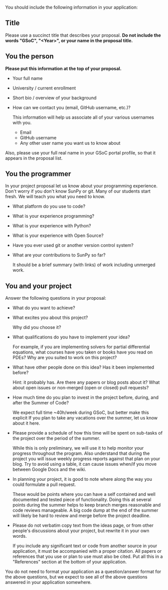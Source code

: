 You should include the following information in your application:

## Title

Please use a succinct title that describes your proposal.
**Do not include the words "GSoC", "\<Year\>", or your name in the proposal title.**

## You the person

**Please put this information at the top of your proposal.**

* Your full name

* University / current enrollment

* Short bio / overview of your background

* How can we contact you (email, GitHub username, etc.)?

    This information will help us associate all of your various usernames with you.
    - Email
    - GitHub username
    - Any other user name you want us to know about

Also, please use your full real name in your GSoC portal profile, so that it appears in the proposal list.

## You the programmer

In your project proposal let us know about your programming experience.  Don't worry if you don't know SunPy or git.
Many of our students start fresh.
We will teach you what you need to know.

* What platform do you use to code?

* What is your experience programming?

* What is your experience with Python?

* What is your experience with Open Source?

* Have you ever used git or another version control system?

* What are your contributions to SunPy so far?

    It should be a brief summary (with links) of work including unmerged work.

## You and your project

Answer the following questions in your proposal:

* What do you want to achieve?

* What excites you about this project?

    Why did you choose it?

* What qualifications do you have to implement your idea?

    For example, if you are implementing solvers for partial differential equations, what courses have you taken or books have you read on PDEs?
    Why are you suited to work on this project?

* What have other people done on this idea? Has it been implemented before?

    Hint: it probably has.
    Are there any papers or blog posts about it?
    What about open issues or non-merged (open or closed) pull requests?

* How much time do you plan to invest in the project before, during, and after the Summer of Code?

    We expect full time \~40h/week during GSoC, but better make this explicit
    If you plan to take any vacations over the summer, let us know about it here.

* Please provide a schedule of how this time will be spent on sub-tasks of the project over the period of the summer.

    While this is only preliminary, we will use it to help monitor your progress throughout the program.
    Also understand that during the project you will issue weekly progress reports against that plan on your blog.
    Try to avoid using a table, it can cause issues when/if you move between Google Docs and the wiki.

* In planning your project, it is good to note where along the way you could formulate a pull request.

    These would be points where you can have a self contained and well documented and tested piece of functionality.
    Doing this at several points during the summer helps to keep branch merges reasonable and code reviews manageable.
    A big code dump at the end of the summer will likely be hard to review and merge before the project deadline.

* Please do not verbatim copy text from the ideas page, or from other people's discussions about your project, but rewrite it in your own words.

    If you include any significant text or code from another source in your application, it must be accompanied with a proper citation.
    All papers or references that you use or plan to use must also be cited.
    Put all this in a "References" section at the bottom of your application.

You do not need to format your application as a question/answer format for the above questions, but we expect to see all of the above questions answered in your application somewhere.
